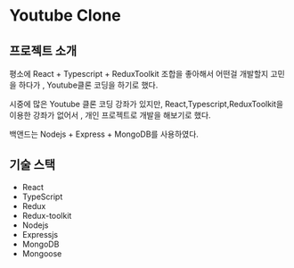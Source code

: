 # Youtube Clone

## 프로젝트 소개  
  

평소에 React + Typescript + ReduxToolkit 조합을 좋아해서 어떤걸 개발할지 고민을 하다가 , Youtube클론 코딩을 하기로 했다.  
  

시중에 많은 Youtube 클론 코딩 강좌가 있지만, React,Typescript,ReduxToolkit을 이용한 강좌가 없어서 , 개인 프로젝트로 개발을 해보기로 했다.  
  

백앤드는 Nodejs + Express + MongoDB를 사용하였다.  
  

## 기술 스택  
  

- React  
- TypeScript  
- Redux  
- Redux-toolkit  
- Nodejs    
- Expressjs    
- MongoDB  
- Mongoose   
<br/>  

